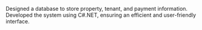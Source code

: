 Designed a database to store property, tenant, and payment information.
Developed the system using C#.NET, ensuring an efficient and user-friendly interface.
